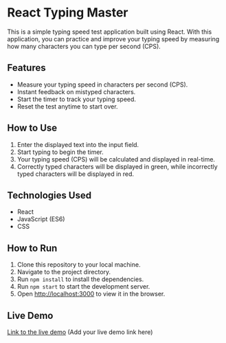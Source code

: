 # React Typing Master

This is a simple typing speed test application built using React. With this application, you can practice and improve your typing speed by measuring how many characters you can type per second (CPS). 

## Features
- Measure your typing speed in characters per second (CPS).
- Instant feedback on mistyped characters.
- Start the timer to track your typing speed.
- Reset the test anytime to start over.

## How to Use
1. Enter the displayed text into the input field.
2. Start typing to begin the timer.
3. Your typing speed (CPS) will be calculated and displayed in real-time.
4. Correctly typed characters will be displayed in green, while incorrectly typed characters will be displayed in red.

## Technologies Used
- React
- JavaScript (ES6)
- CSS

## How to Run
1. Clone this repository to your local machine.
2. Navigate to the project directory.
3. Run `npm install` to install the dependencies.
4. Run `npm start` to start the development server.
5. Open [http://localhost:3000](http://localhost:3000) to view it in the browser.

## Live Demo
[Link to the live demo](#) (Add your live demo link here)
